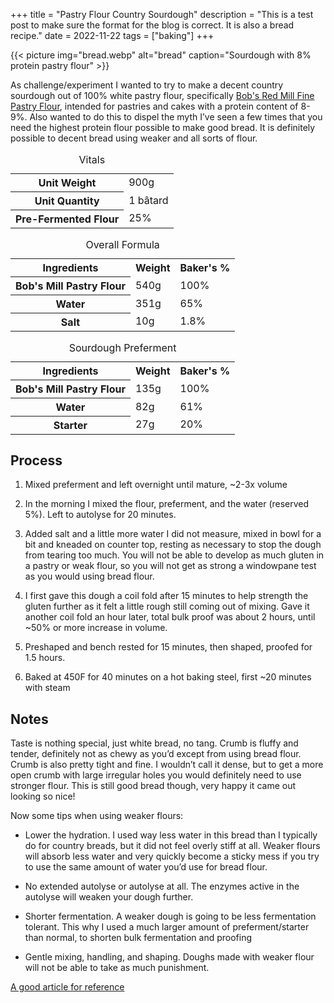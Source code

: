 +++
title = "Pastry Flour Country Sourdough"
description = "This is a test post to make sure the format for the blog is correct. It is also a bread recipe."
date = 2022-11-22
tags = ["baking"]
+++

{{< picture img="bread.webp" alt="bread" caption="Sourdough with 8% protein pastry flour" >}}

As challenge/experiment I wanted to try to make a decent country sourdough out of 100% white pastry flour, specifically [Bob's Red Mill Fine Pastry Flour](https://www.bobsredmill.com/unbleached-white-fine-pastry-flour.html), intended for pastries and cakes with a protein content of 8-9%. Also wanted to do this to dispel the myth I’ve seen a few times that you need the highest protein flour possible to make good bread. It is definitely possible to decent bread using weaker and all sorts of flour.


<table>
    <caption>Vitals</caption>
	<tr>
		<th>Unit Weight</th>
		<td>900g</td>
	</tr>
		<tr>
		<th>Unit Quantity</th>
		<td>1 bâtard</td>
	</tr>
	<tr>
	<tr>
		<th>Pre-Fermented Flour</th>
		<td>25%</td>
	</tr>
</table>

<table>
    <caption>Overall Formula</caption>
    <tr>
		<th>Ingredients</th>
		<th>Weight</th>
		<th>Baker's %</th>
	</tr>
    <tr>
		<th>Bob's Mill Pastry Flour</th>
		<td>540g</td>
		<td>100%</td>
	</tr>
	<tr>
		<th>Water</th>
		<td>351g</td>
		<td>65%</td>
	</tr>
	<tr>
		<th>Salt</th>
		<td>10g</td>
		<td>1.8%</td>
	</tr>
</table>

<table>
    <caption>Sourdough Preferment</caption>
    <tr>
		<th>Ingredients</th>
		<th>Weight</th>
		<th>Baker's %</th>
	</tr>
    <tr>
		<th>Bob's Mill Pastry Flour</th>
		<td>135g</td>
		<td>100%</td>
	</tr>
	<tr>
		<th>Water</th>
		<td>82g</td>
		<td>61%</td>
	</tr>
	<tr>
		<th>Starter</th>
		<td>27g</td>
		<td>20%</td>
	</tr>
</table>

## Process

1. Mixed preferment and left overnight until mature, ~2-3x volume

2. In the morning I mixed the flour, preferment, and the water (reserved 5%). Left to autolyse for 20 minutes.

3. Added salt and a little more water I did not measure, mixed in bowl for a bit and kneaded on counter top, resting as necessary to stop the dough from tearing too much. You will not be able to develop as much gluten in a pastry or weak flour, so you will not get as strong a windowpane test as you would using bread flour.

4. I first gave this dough a coil fold after 15 minutes to help strength the gluten further as it felt a little rough still coming out of mixing. Gave it another coil fold an hour later, total bulk proof was about 2 hours, until ~50% or more increase in volume.

5. Preshaped and bench rested for 15 minutes, then shaped, proofed for 1.5 hours.

6. Baked at 450F for 40 minutes on a hot baking steel, first ~20 minutes with steam

## Notes

Taste is nothing special, just white bread, no tang. Crumb is fluffy and tender, definitely not as chewy as you’d except from using bread flour. Crumb is also pretty tight and fine. I wouldn’t call it dense, but to get a more open crumb with large irregular holes you would definitely need to use stronger flour. This is still good bread though, very happy it came out looking so nice!

Now some tips when using weaker flours:

- Lower the hydration. I used way less water in this bread than I typically do for country breads, but it did not feel overly stiff at all. Weaker flours will absorb less water and very quickly become a sticky mess if you try to use the same amount of water you’d use for bread flour.

- No extended autolyse or autolyse at all. The enzymes active in the autolyse will weaken your dough further.

- Shorter fermentation. A weaker dough is going to be less fermentation tolerant. This why I used a much larger amount of preferment/starter than normal, to shorten bulk fermentation and proofing

- Gentle mixing, handling, and shaping. Doughs made with weaker flour will not be able to take as much punishment.

[A good article for reference](https://breadtopia.com/baking-bread-with-low-gluten-wheat/)
